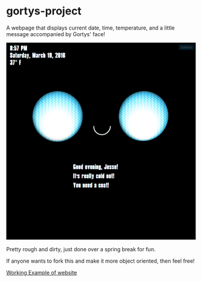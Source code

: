 # gortys-project
A webpage that displays current date, time, temperature, and a little message accompanied by Gortys' face! 

![screenshot](https://raw.githubusercontent.com/GammaGames/gortys-project/master/readme/pic.png)

Pretty rough and dirty, just done over a spring break for fun. 

If anyone wants to fork this and make it more object oriented, then feel free!

[Working Example of website](http://gammagames.net/gortys/)

